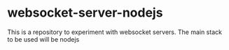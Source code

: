 # websocket-server-nodejs
This is a repository to experiment with websocket servers. The main stack to be used will be nodejs
